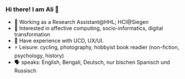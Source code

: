 ### Hi there! I am Ali 👋

- 🔭 Working as a Research Assistant@HHL; HCI@Siegen
- 🌱 Interested in affective computing, socio-informatics, digital transformation
- 👯 Have experience with UCD, UX/UI. 
- ⚡ Leisure: cycling, photography, hobbyist book readier (non-fiction, psychology, history)
- 🗣️ speaks: English, Bengali, Deutsch, nur bischen Spanisch und Russisch


<!--
**hasanat72/hasanat72** is a ✨ _special_ ✨ repository because its `README.md` (this file) appears on your GitHub profile.

Here are some ideas to get you started:

- 🔭 I’m currently studying HCI...
- 🌱 I’m currently learning NLP, Angular...
- 👯 I’m looking to collaborate on any project related to data science or frontend development...
- 🤔 I’m looking for an internship...
- 💬 Ask me about ...
- 📫 How to reach me: send me a message...
- ⚡ Fun fact: love photogrpahy, solo travel, and Gym one of my leisure activities... Und ich spreche Deutsch, yo Hablo espanol y Ingles এবং বাংলা   
-->
